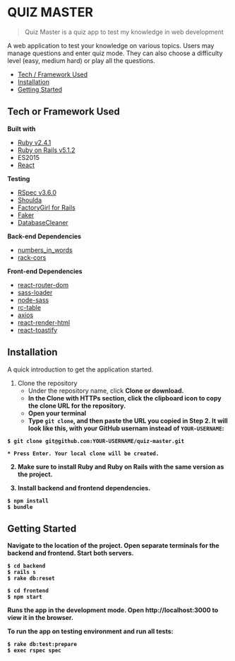 # QUIZ MASTER
> Quiz Master is a quiz app to test my knowledge in web development

A web application to test your knowledge on various topics. 
Users may manage questions and enter quiz mode. They can also choose a
difficulty level (easy, medium hard) or play all the questions.

 * [Tech / Framework Used](#tech-or-frameworks-used)
 * [Installation](#installation)
 * [Getting Started](#getting-started)

## Tech or Framework Used

<b>Built with</b>
- [Ruby v2.4.1](https://www.ruby-lang.org/en/)
- [Ruby on Rails v5.1.2](http://rubyonrails.org/)
- ES2015
- [React](https://facebook.github.io/react/)

<b>Testing</b>
- [RSpec v3.6.0](https://github.com/rspec/rspec-rails)
- [Shoulda](https://github.com/thoughtbot/shoulda)
- [FactoryGirl for Rails](https://github.com/thoughtbot/factory_girl_rails)
- [Faker](https://github.com/stympy/faker)
- [DatabaseCleaner](https://github.com/DatabaseCleaner/database_cleaner)

<b>Back-end Dependencies</b>
- [numbers_in_words](https://github.com/markburns/numbers_in_words)
- [rack-cors](https://github.com/cyu/rack-cors)

<b>Front-end Dependencies</b>
- [react-router-dom](https://github.com/ReactTraining/react-router/tree/master/packages/react-router-dom)
- [sass-loader](https://github.com/webpack-contrib/sass-loader)
- [node-sass](https://github.com/sass/node-sass)
- [rc-table](https://github.com/react-component/table)
- [axios](https://github.com/mzabriskie/axios)
- [react-render-html](https://github.com/noraesae/react-render-html)
- [react-toastify](https://github.com/fkhadra/react-toastify)


## Installation
A quick introduction to get the application started.

1. Clone the repository
    - Under the repository name, click <b>Clone<b> or <b>download.</b>
    - In the Clone with HTTPs section, click the clipboard icon to copy the clone URL for the repository.
    - Open your terminal
    - Type `git clone`, and then paste the URL you copied in Step 2. It will look like this, with your GitHub usernam instead of `YOUR-USERNAME`:

```
$ git clone git@github.com:YOUR-USERNAME/quiz-master.git
```

    * Press Enter. Your local clone will be created.

2. Make sure to install Ruby and Ruby on Rails with the same version as the project.

3. Install backend and frontend dependencies.
```
$ npm install
$ bundle
```

## Getting Started

Navigate to the location of the project. Open separate terminals for the backend and frontend.
Start both servers.
```
$ cd backend
$ rails s
$ rake db:reset
```
```
$ cd frontend
$ npm start
```
Runs the app in the development mode.
Open http://localhost:3000 to view it in the browser.

To run the app on testing environment and run all tests:
```
$ rake db:test:prepare
$ exec rspec spec
```
